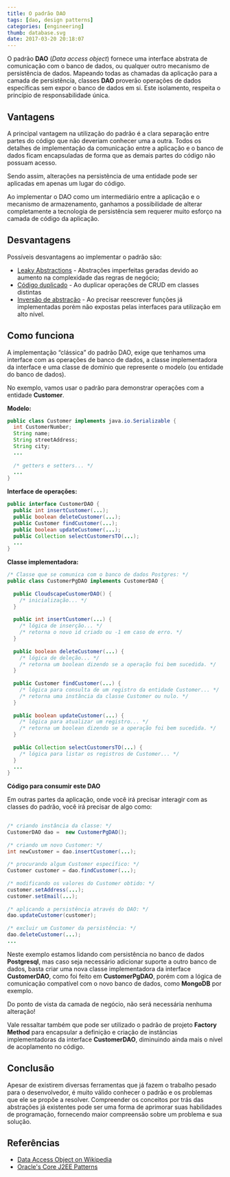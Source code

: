 ```yaml
---
title: O padrão DAO
tags: [dao, design patterns]  
categories: [engineering]
thumb: database.svg
date: 2017-03-20 20:18:07
---
```

 
O padrão **DAO** (*Data access object*) fornece uma interface abstrata de comunicação com o banco de dados, ou qualquer outro mecanismo de persistẽncia de dados. Mapeando todas as chamadas da aplicação para a camada de persistência, classes **DAO** proverão operações de dados específicas sem expor o banco de dados em si. Este isolamento, respeita o princípio de responsabilidade única.
 
## Vantagens
 
A principal vantagem na utilização do padrão é a clara separação entre partes do código que não deveriam conhecer uma a outra. Todos os detalhes de implementação da comunicação entre a aplicação e o banco de dados ficam encapsuladas de forma que as demais partes do código não possuam acesso.
 
Sendo assim, alterações na persistẽncia de uma entidade pode ser aplicadas em apenas um lugar do código. 
 
Ao implementar o DAO como um intermediário entre a aplicação e o mecanismo de armazenamento, ganhamos a possibilidade de alterar completamente a tecnologia de persistência sem requerer muito esforço na camada de código da aplicação.
 
## Desvantagens
 
Possíveis desvantagens ao implementar o padrão são:
 
- [Leaky Abstractions](https://en.wikipedia.org/wiki/Leaky_abstraction) - Abstrações imperfeitas geradas devido ao aumento na complexidade das regras de negócio;
- [Código duplicado](https://en.wikipedia.org/wiki/Duplicate_code) - Ao duplicar operações de CRUD em classes distintas
- [Inversão de abstração](https://en.wikipedia.org/wiki/Abstraction_inversion) - Ao precisar reescrever funções já implementadas porém não expostas pelas interfaces para utilização em alto nível.
 
## Como funciona
 
A implementação “clássica” do padrão DAO, exige que tenhamos uma interface com as operações de banco de dados, a classe implementadora da interface e uma classe de domínio que represente o modelo (ou entidade do banco de dados).
 
No exemplo, vamos usar o padrão para demonstrar operações com a entidade **Customer**.
 
**Modelo:**
 
```java
public class Customer implements java.io.Serializable {
  int CustomerNumber;
  String name;
  String streetAddress;
  String city;
  ...
 
  /* getters e setters... */
  ...
}
```
 
**Interface de operações:**
 
```java
public interface CustomerDAO {
  public int insertCustomer(...);
  public boolean deleteCustomer(...);
  public Customer findCustomer(...);
  public boolean updateCustomer(...);
  public Collection selectCustomersTO(...);
  ...
}
```
 
**Classe implementadora:**
 
```java
/* Classe que se comunica com o banco de dados Postgres: */
public class CustomerPgDAO implements CustomerDAO {
  
  public CloudscapeCustomerDAO() {
    /* inicialização... */
  }
 
  public int insertCustomer(...) {
    /* lógica de inserção... */
    /* retorna o novo id criado ou -1 em caso de erro. */
  }
  
  public boolean deleteCustomer(...) {
    /* lógica de deleção... */
    /* retorna um boolean dizendo se a operação foi bem sucedida. */
  }
 
  public Customer findCustomer(...) {
    /* lógica para consulta de um registro da entidade Customer... */
    /* retorna uma instância da classe Customer ou nulo. */
  }
 
  public boolean updateCustomer(...) {
    /* lógica para atualizar um registro... */
    /* retorna um boolean dizendo se a operação foi bem sucedida. */
  }
 
  public Collection selectCustomersTO(...) {
    /* lógica para listar os registros de Customer... */
  }
  ...
}
```
 
**Código para consumir este DAO** 
 
Em outras partes da aplicação, onde você irá precisar interagir com as classes do padrão, você irá precisar de algo como:
 
```java
 
/* criando instância da classe: */
CustomerDAO dao =  new CustomerPgDAO();
 
/* criando um novo Customer: */
int newCustomer = dao.insertCustomer(...);
 
/* procurando algum Customer específico: */
Customer customer = dao.findCustomer(...);
 
/* modificando os valores do Customer obtido: */
customer.setAddress(...);
customer.setEmail(...);
 
/* aplicando a persistência através do DAO: */
dao.updateCustomer(customer);
 
/* excluir um Customer da persistência: */
dao.deleteCustomer(...);
...
```
 
Neste exemplo estamos lidando com persistência no banco de dados **Postgresql**, mas caso seja necessário adicionar suporte a outro banco de dados, basta criar uma nova classe implementadora da interface **CustomerDAO**, como foi feito em **CustomerPgDAO**, porém com a lógica de comunicação compatível com o novo banco de dados, como **MongoDB** por exemplo.
 
Do ponto de vista da camada de negócio, não será necessária nenhuma alteração!
 
Vale ressaltar também que pode ser utilizado o padrão de projeto **Factory Method** para encapsular a definição e criação de instâncias implementadoras da interface **CustomerDAO**, diminuindo ainda mais o nível de acoplamento no código.
 
## Conclusão
 
Apesar de existirem diversas ferramentas que já fazem o trabalho pesado para o desenvolvedor, é muito válido conhecer o padrão e os problemas que ele se propõe a resolver. Compreender os conceitos por trás das abstrações já existentes pode ser uma forma de aprimorar suas habilidades de programação, fornecendo maior compreensão sobre um problema e sua solução.
 
## Referências
 
- [Data Access Object on Wikipedia](https://en.wikipedia.org/wiki/Data_access_object)
- [Oracle's Core J2EE Patterns](https://www.oracle.com/java/technologies/dataaccessobject.html)
